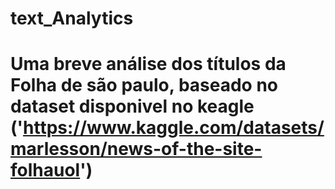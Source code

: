 # text_Analytics

# Uma breve análise dos títulos da Folha de são paulo, baseado no dataset disponivel no keagle ('https://www.kaggle.com/datasets/marlesson/news-of-the-site-folhauol')